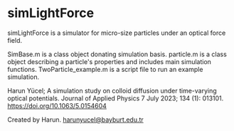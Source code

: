 # simLightForce
simLightForce is a simulator for micro-size particles under an optical force field.

SimBase.m is a class object donating simulation basis.
particle.m is a class object describing a particle's properties and includes main simulation functions.
TwoParticle_example.m is a script file to run an example simulation.

Harun Yücel; A simulation study on colloid diffusion under time-varying optical potentials. Journal of Applied Physics 7 July 2023; 134 (1): 013101. https://doi.org/10.1063/5.0154604

Created by Harun. harunyucel@bayburt.edu.tr
